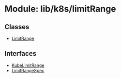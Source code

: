 # Module: lib/k8s/limitRange

## Classes

- [LimitRange](../classes/lib_k8s_limitRange.LimitRange.md)

## Interfaces

- [KubeLimitRange](../interfaces/lib_k8s_limitRange.KubeLimitRange.md)
- [LimitRangeSpec](../interfaces/lib_k8s_limitRange.LimitRangeSpec.md)
